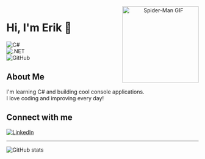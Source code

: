 <div align="center">
  <img align="right" src="https://media3.giphy.com/media/v1.Y2lkPTc5MGI3NjExc3VhYW15aGN1d2E0cXpqdDV2MWJ4dnBqZmoxeXFwcWVxeTRhaWw1ZyZlcD12MV9pbnRlcm5hbF9naWZfYnlfaWQmY3Q9Zw/3xz2BLBOt13X9AgjEA/giphy.gif" alt="Spider-Man GIF" width="200"/>
</div>

# Hi, I'm Erik 👋

![C#](https://img.shields.io/badge/C%23-239120?style=for-the-badge&logo=c-sharp&logoColor=white)  
![.NET](https://img.shields.io/badge/.NET-512BD4?style=for-the-badge&logo=dotnet&logoColor=white)  
![GitHub](https://img.shields.io/badge/GitHub-181717?style=for-the-badge&logo=github&logoColor=white)

## About Me

I'm learning C# and building cool console applications.  
I love coding and improving every day!  

## Connect with me

[![LinkedIn](https://img.shields.io/badge/LinkedIn-0077B5?style=for-the-badge&logo=linkedin&logoColor=white)](https://www.linkedin.com/in/erik-jonsson-b16680368/)

---

![GitHub stats](https://github-readme-stats.vercel.app/api?username=EriksDevelopment&show_icons=true&theme=radical)
